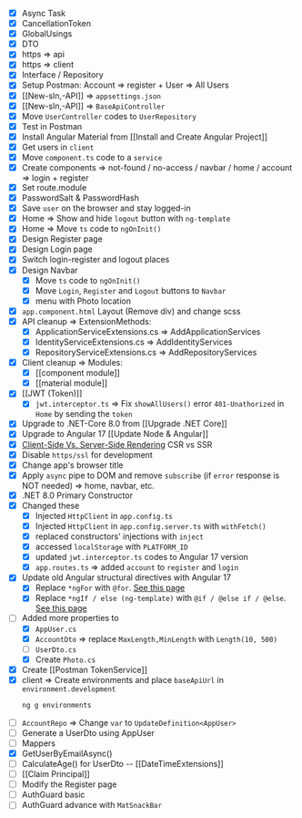 - [x] Async Task
- [x] CancellationToken
- [x] GlobalUsings
- [x] DTO
- [x] https => api
- [x] https => client
- [x] Interface / Repository
- [x] Setup Postman: Account => register + User => All Users
- [x] [[New-sln,-API]] => `appsettings.json`
- [x] [[New-sln,-API]] => `BaseApiController`
- [x] Move `UserController` codes to `UserRepository`
- [x] Test in Postman
- [x] Install Angular Material from [[Install and Create Angular Project]]
- [x] Get users in `client`
- [x] Move `component.ts` code to a `service`
- [x] Create components => not-found / no-access / navbar / home / account => login + register
- [x] Set route.module
- [x] PasswordSalt & PasswordHash
- [x] Save `user` on the browser and stay logged-in
- [x] Home => Show and hide `logout` button with `ng-template`
- [x] Home => Move `ts` code to `ngOnInit()`
- [x] Design Register page
- [x] Design Login page
- [x] Switch login-register and logout places
- [x] Design Navbar
	- [x] Move `ts` code to `ngOnInit()`
	- [x] Move `Login`, `Register` and `Logout` buttons to `Navbar`
	- [x] menu with Photo location
- [x] `app.component.html` Layout (Remove div) and change scss
- [x] API cleanup => ExtensionMethods:
	- [x] ApplicationServiceExtensions.cs => AddApplicationServices
	- [x] IdentityServiceExtensions.cs => AddIdentityServices
	- [x] RepositoryServiceExtensions.cs => AddRepositoryServices
- [x] Client cleanup => Modules:
	- [x] [[component module]]
	- [x] [[material module]]
- [x] [[JWT (Token)]]
	- [x] `jwt.interceptor.ts` => Fix `showAllUsers()` error `401-Unathorized` in `Home` by sending the `token`
- [x] Upgrade to .NET-Core 8.0 from [[Upgrade .NET Core]]
- [x] Upgrade to Angular 17 [[Update Node & Angular]]
- [x] [Client-Side Vs. Server-Side Rendering](https://www.searchenginejournal.com/client-side-vs-server-side/482574/) CSR vs SSR
- [x] Disable `https/ssl` for development
- [x] Change app's browser title
- [x] Apply `async` pipe to DOM and remove `subscribe` (if `error` response is NOT needed) => home, navbar, etc. 
- [x] .NET 8.0 Primary Constructor
- [x] Changed these
	- [x] Injected `HttpClient` in `app.config.ts`
	- [x] Injected `HttpClient` in `app.config.server.ts` with `withFetch()`
	- [x] replaced constructors' injections with `inject`
	- [x] accessed `localStorage` with `PLATFORM_ID`
	- [x] updated `jwt.interceptor.ts` codes to Angular 17 version
	- [x] `app.routes.ts`  => added `account` to `register` and `login`
- [x] Update old Angular structural directives with Angular 17
	- [x] Replace `*ngFor` with `@for`. [See this page](https://medium.com/@kristiyan.velkov/angular-17-new-built-in-for-loop-86caf01b9d9e)
	- [x] Replace `*ngIf / else (ng-template)` with `@if / @else if / @else`. [See this page](https://blog.angular-university.io/angular-if/)
- [ ] Added more properties to
	- [x] `AppUser.cs`
	- [x] `AccountDto` => replace `MaxLength,MinLength` with `Length(10, 500)`
	- [ ] `UserDto.cs`
	- [x] Create `Photo.cs`
- [x] Create [[Postman TokenService]]
- [x] client => Create environments and place `baseApiUrl` in `environment.development`
	```bash
	ng g environments 
	```
- [ ] `AccountRepo` => Change `var` to `UpdateDefinition<AppUser>`
- [ ] Generate a UserDto using AppUser
- [ ] Mappers
- [x] GetUserByEmailAsync()
- [ ] CalculateAge() for UserDto -- [[DateTimeExtensions]]
- [ ] [[Claim Principal]]
- [ ] Modify the Register page
- [ ] AuthGuard basic
- [ ] AuthGuard advance with `MatSnackBar`